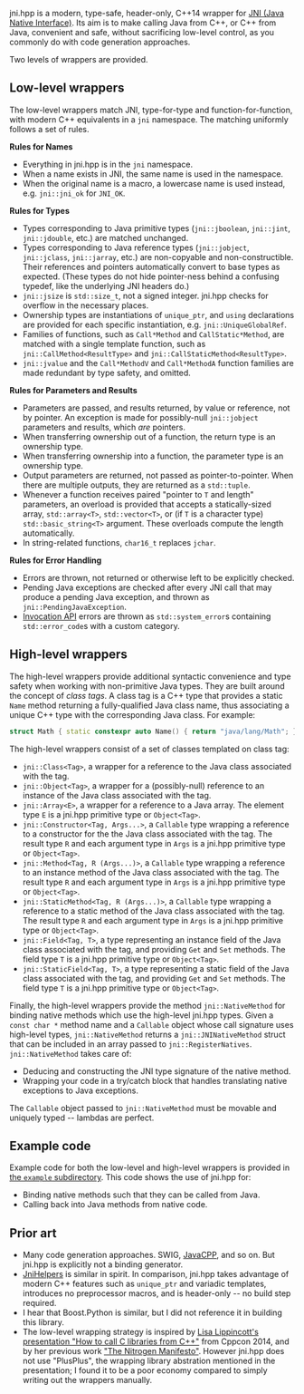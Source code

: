 jni.hpp is a modern, type-safe, header-only, C++14  wrapper for [JNI (Java Native Interface)](http://docs.oracle.com/javase/7/docs/technotes/guides/jni/). Its aim is to make calling Java from C++, or C++ from Java, convenient and safe, without sacrificing low-level control, as you commonly do with code generation approaches.

Two levels of wrappers are provided.

## Low-level wrappers

The low-level wrappers match JNI, type-for-type and function-for-function, with modern C++ equivalents in a `jni` namespace. The matching uniformly follows a set of rules.

**Rules for Names**
* Everything in jni.hpp is in the `jni` namespace.
* When a name exists in JNI, the same name is used in the namespace.
* When the original name is a macro, a lowercase name is used instead, e.g. `jni::jni_ok` for `JNI_OK`.

**Rules for Types**
* Types corresponding to Java primitive types (`jni::jboolean`, `jni::jint`, `jni::jdouble`, etc.) are matched unchanged.
* Types corresponding to Java reference types (`jni::jobject`, `jni::jclass`, `jni::jarray`, etc.) are  non-copyable and non-constructible. Their references and pointers automatically convert to base types as expected. (These types do not hide pointer-ness behind a confusing typedef, like the underlying JNI headers do.)
* `jni::jsize` is `std::size_t`, not a signed integer. jni.hpp checks for overflow in the necessary places.
* Ownership types are instantiations of `unique_ptr`, and `using` declarations are provided for each specific instantiation, e.g. `jni::UniqueGlobalRef`.
* Families of functions, such as `Call*Method` and `CallStatic*Method`, are matched with a single template function, such as `jni::CallMethod<ResultType>` and `jni::CallStaticMethod<ResultType>`.
* `jni::jvalue` and the `Call*MethodV` and `Call*MethodA` function families are made redundant by type safety, and omitted.

**Rules for Parameters and Results**
* Parameters are passed, and results returned, by value or reference, not by pointer. An exception is made for possibly-null `jni::jobject` parameters and results, which _are_ pointers.
* When transferring ownership out of a function, the return type is an ownership type.
* When transferring ownership into a function, the parameter type is an ownership type.
* Output parameters are returned, not passed as pointer-to-pointer. When there are multiple outputs, they are returned as a `std::tuple`.
* Whenever a function receives paired "pointer to `T` and length" parameters, an overload is provided that accepts a statically-sized array, `std::array<T>`, `std::vector<T>`, or (if `T` is a character type) `std::basic_string<T>` argument. These overloads compute the length automatically.
* In string-related functions, `char16_t` replaces `jchar`.

**Rules for Error Handling**

* Errors are thrown, not returned or otherwise left to be explicitly checked.
* Pending Java exceptions are checked after every JNI call that may produce a pending Java exception, and thrown as `jni::PendingJavaException`.
* [Invocation API](https://docs.oracle.com/javase/7/docs/technotes/guides/jni/spec/invocation.html#wp9502) errors are thrown as `std::system_error`s containing `std::error_code`s with a custom category.

## High-level wrappers

The high-level wrappers provide additional syntactic convenience and type safety when working with non-primitive Java types. They are built around the concept of _class tags_. A class tag is a C++ type that provides a static `Name` method returning a fully-qualified Java class name, thus associating a unique C++ type with the corresponding Java class. For example:

```C++
struct Math { static constexpr auto Name() { return "java/lang/Math"; } };
```

The high-level wrappers consist of a set of classes templated on class tag:

* `jni::Class<Tag>`, a wrapper for a reference to the Java class associated with the tag.
* `jni::Object<Tag>`, a wrapper for a (possibly-null) reference to an instance of the Java class associated with the tag.
* `jni::Array<E>`, a wrapper for a reference to a Java array. The element type `E` is a jni.hpp primitive type or `Object<Tag>`.
* `jni::Constructor<Tag, Args...>`, a `Callable` type wrapping a reference to a constructor for the the Java class associated with the tag. The result type `R` and each argument type in `Args` is a jni.hpp primitive type or `Object<Tag>`.
* `jni::Method<Tag, R (Args...)>`, a `Callable` type wrapping a reference to an instance method of the Java class associated with the tag. The result type `R` and each argument type in `Args` is a jni.hpp primitive type or `Object<Tag>`.
* `jni::StaticMethod<Tag, R (Args...)>`, a `Callable` type wrapping a reference to a static method of the Java class associated with the tag. The result type `R` and each argument type in `Args` is a jni.hpp primitive type or `Object<Tag>`.
* `jni::Field<Tag, T>`, a type representing an instance field of the Java class associated with the tag, and providing `Get` and `Set` methods. The field type `T` is a jni.hpp primitive type or `Object<Tag>`.
* `jni::StaticField<Tag, T>`, a type representing a static field of the Java class associated with the tag, and providing `Get` and `Set` methods. The field type `T` is a jni.hpp primitive type or `Object<Tag>`.

Finally, the high-level wrappers provide the method `jni::NativeMethod` for binding native methods which use the high-level jni.hpp types. Given a `const char *` method name and a `Callable` object whose call signature uses high-level types, `jni::NativeMethod` returns a `jni::JNINativeMethod` struct that can be included in an array passed to `jni::RegisterNatives`. `jni::NativeMethod` takes care of:

* Deducing and constructing the JNI type signature of the native method.
* Wrapping your code in a try/catch block that handles translating native exceptions to Java exceptions.

The `Callable` object passed to `jni::NativeMethod` must be movable and uniquely typed -- lambdas are perfect.

## Example code

Example code for both the low-level and high-level wrappers is provided in [the `example` subdirectory](https://github.com/mapbox/jni.hpp/tree/master/example). This code shows the use of jni.hpp for:

* Binding native methods such that they can be called from Java.
* Calling back into Java methods from native code.

## Prior art

* Many code generation approaches. SWIG, [JavaCPP](https://github.com/bytedeco/javacpp), and so on. But jni.hpp is explicitly not a binding  generator.
* [JniHelpers](https://github.com/spotify/JniHelpers) is similar in spirit. In comparison, jni.hpp takes advantage of modern C++ features such as `unique_ptr` and variadic templates, introduces no preprocessor macros, and is header-only -- no build step required.
* I hear that Boost.Python is similar, but I did not reference it in building this library.
* The low-level wrapping strategy is inspired by [Lisa Lippincott's presentation "How to call C libraries from C++"](https://github.com/jfirebaugh/PlusPlus) from Cppcon 2014, and by her previous work ["The Nitrogen Manifesto"](http://nitric.sourceforge.net/The%20Nitrogen%20Manifesto.pdf). However jni.hpp does not use "PlusPlus", the wrapping library abstration mentioned in the presentation; I found it to be a poor economy compared to simply writing out the wrappers manually.
